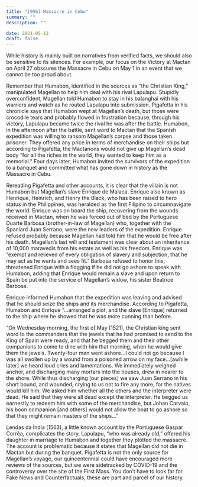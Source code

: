 ```yaml
---
title: "[956] Massacre in Cebu"
summary: ""
description: ""

date: 2021-05-12
draft: false
---
```


While history is mainly built on narratives from verified facts, we should also be sensitive to its silences. For example, our focus on the Victory at Mactan on April 27 obscures the Massacre in Cebu on May 1 in an event that we cannot be too proud about.

Remember that Humabon, identified in the sources as “the Christian King,” manipulated Magellan to help him deal with his rival Lapulapu. Stupidly overconfident, Magellan told Humabon to stay in his balanghai with his warriors and watch as he routed Lapulapu into submission. Pigafetta in his chronicle says that Humabon wept at Magellan’s death, but those were crocodile tears and probably flowed in frustration because, through his victory, Lapulapu became twice the rival he was after the battle. Humabon, in the afternoon after the battle, sent word to Mactan that the Spanish expedition was willing to ransom Magellan’s corpse and those taken prisoner. They offered any price in terms of merchandise on their ships but according to Pigafetta, the Mactanons would not give up Magellan’s dead body “for all the riches in the world, they wanted to keep him as a memorial.” Four days later, Humabon invited the survivors of the expedition to a banquet and committed what has gone down in history as the Massacre in Cebu.

Rereading Pigafetta and other accounts, it is clear that the villain is not Humabon but Magellan’s slave Enrique de Malaca. Enrique also known as Henrique, Heinrich, and Henry the Black, who has been raised to hero status in the Philippines, was heralded as the first Filipino to circumnavigate the world. Enrique was on board the ship, recovering from the wounds received in Mactan, when he was forced out of bed by the Portuguese Duarte Barbosa (brother-in-law of Magellan) who, together with the Spaniard Juan Serrano, were the new leaders of the expedition. Enrique refused probably because Magellan had told him that he would be free after his death. Magellan’s last will and testament was clear about an inheritance of 10,000 maravedis from his estate as well as his freedom. Enrique was “exempt and relieved of every obligation of slavery and subjection, that he may act as he wants and sees fit.” Barbosa refused to honor this, threatened Enrique with a flogging if he did not go ashore to speak with Humabon, adding that Enrique would remain a slave and upon return to Spain be put into the service of Magellan’s widow, his sister Beatrice Barbosa.

Enrique informed Humabon that the expedition was leaving and advised that he should seize the ships and its merchandise. According to Pigafetta, Humabon and Enrique “…arranged a plot, and the slave [Enrique] returned to the ship where he showed that he was more cunning than before.

“On Wednesday morning, the first of May [1521], the Christian king sent word to the commanders that the jewels that he had promised to send to the King of Spain were ready, and that he begged them and their other companions to come to dine with him that morning, when he would give them the jewels. Twenty-four men went ashore…I could not go because I was all swollen up by a wound from a poisoned arrow on my face…[awhile later] we heard loud cries and lamentations. We immediately weighed anchor, and discharging many mortars into the houses, drew in nearer to the shore. While thus discharging [our pieces] we saw Juan Serrano in his short bound, and wounded, crying to us not to fire any more, for the natives would kill him. We asked him whether all the others and the interpreter were dead. He said that they were all dead except the interpreter. He begged us earnestly to redeem him with some of the merchandise, but Johan Carvaio, his boon companion [and others] would not allow the boat to go ashore so that they might remain masters of the ships…”

Lendas da Índia (1563), a little known account by the Portuguese Gaspar Corrêa, complicates the story. Lapulapu, “who was already old,” offered his daughter in marriage to Humabon and together they plotted the massacre. The account is problematic because it states that Magellan did not die in Mactan but during the banquet. Pigafetta is not the only source for Magellan’s voyage, our quincentennial could have encouraged more reviews of the sources, but we were sidetracked by COVID-19 and the controversy over the site of the First Mass. You don’t have to look far for Fake News and Counterfactuals, these are part and parcel of our history.
